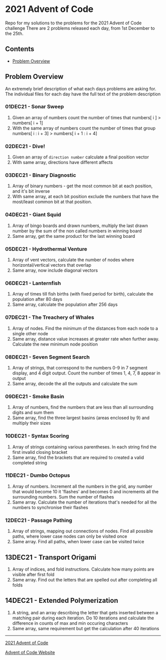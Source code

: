 # 2021 Advent of Code

Repo for my solutions to the problems for the 2021 Advent of Code challenge
There are 2 problems released each day, from 1st December to the 25th. 

## Contents
- [Problem Overview](#problem-overview)

## Problem Overview
An extremely brief description of what each days problems are asking for. 
The individual files for each day have the full text of the problem description


### 01DEC21 - Sonar Sweep
1. Given an array of numbers count the number of times that numbers[ i ] > numbers[ i + 1]
2. With the same array of numbers count the number of times that group numbers[ i : i + 3] > numbers[ i + 1 : i + 4]
### 02DEC21 - Dive!
1. Given an array of `direction number` calculate a final position vector
2. With same array, directions have different affects
### 03DEC21 - Binary Diagnostic
1. Array of binary numbers - get the most common bit at each position, and it's bit inverse
2. With same array, at each bit position exclude the numbers that have the most/least common bit at that position.
### 04DEC21 - Giant Squid
1. Array of bingo boards and drawn numbers, multiply the last drawn number by the sum of the non called numbers in winning board
2. Same array, get the same product for the last winning board
### 05DEC21 - Hydrothermal Venture
1. Array of vent vectors, calculate the number of nodes where horizontal/vertical vectors that overlap 
2. Same array, now include diagonal vectors
### 06DEC21 - Lanternfish
1. Array of times till fish births (with fixed period for birth), calculate the population after 80 days
2. Same array, calculate the population after 256 days
### 07DEC21 - The Treachery of Whales
1. Array of nodes. Find the minimum of the distances from each node to a single other node 
2. Same array, distance value increases at greater rate when further away. Calculate the new minimum node position
### 08DEC21 - Seven Segment Search
1. Array of strings, that correspond to the numbers 0-9 in 7 segment display, and 4 digit output. Count the number of times 1, 4, 7, 8 appear in output
2. Same array, decode the all the outputs and calculate the sum
### 09DEC21 - Smoke Basin 
1. Array of numbers, find the numbers that are less than all surrounding digits and sum them
2. Same array, find the three largest basins (areas enclosed by 9) and multiply their sizes
### 10DEC21 - Syntax Scoring
1. Array of strings containing various parentheses. In each string find the first invalid closing bracket
2. Same array, find the brackets that are required to created a valid completed string
### 11DEC21 - Dumbo Octopus
1. Array of numbers. Increment all the numbers in the grid, any number that would become 10 it 'flashes' and becomes 0 and increments all the surrounding numbers. Sum the number of flashes
2. Same array. Calculate the number of iterations that's needed for all the numbers to synchronise their flashes
### 12DEC21 - Passage Pathing
1. Array of strings, mapping out connections of nodes. Find all possible paths, where lower case nodes can only be visited once
2. Same array. Find all paths, when lower case can be visited twice
## 13DEC21 - Transport Origami
1. Array of indices, and fold instructions. Calculate how many points are visible after first fold
2. Same array. Find out the letters that are spelled out after completing all folds
## 14DEC21 - Extended Polymerization
1. A string, and an array describing the letter that gets inserted between a matching pair during each iteration. Do 10 iterations and calculate the difference in counts of max and min occuring characters
2. Same array, same requirement but get the calculation after 40 iterations
---
[2021 Advent of Code](https://adventofcode.com/2021/)

[Advent of Code Website](https://adventofcode.com/)